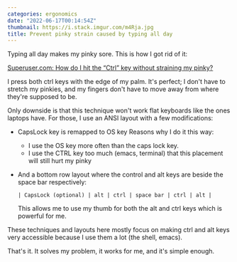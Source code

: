 ```yaml
---
categories: ergonomics
date: "2022-06-17T00:14:54Z"
thumbnail: https://i.stack.imgur.com/m4Rja.jpg
title: Prevent pinky strain caused by typing all day
---
```


Typing all day makes my pinky sore. This is how I got rid of it:

[Superuser.com: How do I hit the “Ctrl” key without straining my pinky?](https://superuser.com/a/317593)

I press both ctrl keys with the edge of my palm. It's perfect; I don't have to
stretch my pinkies, and my fingers don't have to move away from where they're
supposed to be. 

Only downside is that this technique won't work flat keyboards like the ones
laptops have. For those, I use an ANSI layout with a few modifications: 

- CapsLock key is remapped to OS key 
	Reasons why I do it this way:
	- I use the OS key more often than the caps lock key. 
	- I use the CTRL key too much (emacs, terminal) that this placement
	  will still hurt my pinky

- And a bottom row layout where the control and alt keys are beside the space
  bar respectively:

	```
	| CapsLock (optional) | alt | ctrl | space bar | ctrl | alt | 
	```

	This allows me to use my thumb for both the alt and ctrl keys which is
	powerful for me. 

These techniques and layouts here mostly focus on making ctrl and alt keys very
accessible because I use them a lot (the shell, emacs). 

That's it. It solves my problem, it works for me, and it's simple enough. 


<!---
- learned programming

When I learned programming, I had to use the keyboard for most of my work.
Compared to what i do with the computer previously, programming involved using
the keyboard all day. 

- Using  keyboard for long periods hurt SOME of my fingers

I was not used to this method of computing which made my fingers hurt after a
day of doing practice programming.

- Why is it only some? There must be something wrong with the way I use my
  keyboards. I don't want some of them to hurt, I want all of them.

The way it hurt, only some of my fingers were affected. Most of them were fine
by the end of the day. I figured I might be doing something wrong with the way
I type. My pursuit of finding the best keyboard layout began and here are my
findings.

## TWO Keyboard layouts

The first course of action would be to pick a keyboard layout.

I figured I wanted to be mobile. I wanted to be able to program even if I have
no access to my home setup or I don't have my keyboard with me. This rules out
the possibility of using a different keyboard layout than qwerty.

In the end, I decided to learn two layouts: one for regular keyboards (those
with higher keys), and for laptop and laptop-like keyboards (those with almost
flat keys).

It works for me. I haven't encoutnered much confusion with the layouts EXCEPT
when I try to use both layouts on the same keyboard (i.e. switching desktop
environments)


- I make my self accustomed to both 
- No problems encountered yet when switching layouts except when I use the SAME
  keyboard for both layouts (e.g. switching desktop environment from i3 to xfce)


## Raised key keyboards


- Tried remapping caps lock to control
- something 



## Flat key keyboards

- Use ansi layout except control, alt  is switched places
- OS key on caps lock
- alt and ctrl reachable by the thumb




Hi. Starting today, I'll start this blog as a personal log of everything that I
want to say. I mainly plan to add my opinions on some topics that interest me
(I'll stay away from rants) and helpful things that I learn and encounter as I
go.

Since I am coming into the computer industry without formal education on the
topic, this blog could also be helpful for me to getting a job as one of my
projects that employers can refer to. And if I do succeed in getting a job, I
hope other people who would be in the same situation as me can refer to my blog
as a reference.

I'm currently 20 years old, and my plan is to get hired when I turn 21. This is
a deadline I imposed on myself that I'd give myself time to learn the things
necessary to get hired. I don't really have to have a job but I aim to have at
least a source of income by that time.

Now I say that but I still feel like I want a job even if by that time I have a
proper source of income (business or  something) because I think the "developer
experience" is not complete without the interaction with other developers who I
can learn from and v./v.. I watched some of the google talks and they make it a
point that success mostly comes from good communication which I think I still
lack. I still don't have any experience on working on other projects with other
developers. Not to say that it's the only solution because I also think that I
can achieve the same by contributing to other open source projects. I'll just
have to see for myself but those are the things that I'm considering.
-->
